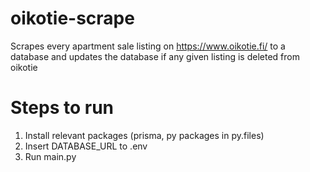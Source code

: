 # oikotie-scrape

Scrapes every apartment sale listing on https://www.oikotie.fi/ to a database and updates the database if any given listing is deleted from oikotie

# Steps to run

1. Install relevant packages (prisma, py packages in py.files)
2. Insert DATABASE_URL to .env
3. Run main.py
